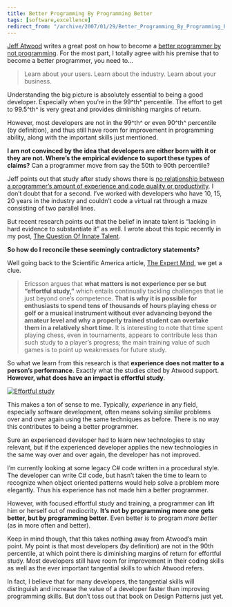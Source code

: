 ```yaml
---
title: Better Programming By Programming Better
tags: [software,excellence]
redirect_from: "/archive/2007/01/29/Better_Programming_By_Programming_Better.aspx/"
---
```


[Jeff Atwood](http://www.codinghorror.com/blog/ "Coding Horror") writes
a great post on how to become a [better programmer by not
programming](http://www.codinghorror.com/blog/archives/000543.html "Better Programming By Not Programming").
For the most part, I totally agree with his premise that to become a
better programmer, you need to...

> Learn about your users. Learn about the industry. Learn about your
> business.

Understanding the big picture is absolutely essential to being a good
developer. Especially when you’re in the 99^th^ percentile. The effort
to get to 99.5^th^ is very great and provides diminishing margins of
return.

However, most developers are not in the 99^th^ or even 90^th^ percentile
(by definition), and thus still have room for improvement in programming
ability, along with the important skills just mentioned.

**I am not convinced by the idea that developers are either born with it
or they are not. Where’s the empirical evidence to suport these types of
claims?** Can a programmer move from say the 50th to 90th percentile?

Jeff points out that study after study shows there is [no relationship
between a programmer’s amount of experience and code quality or
productivity](http://www.codinghorror.com/blog/archives/000072.html "Skill Disparities in Programming").
I don’t doubt that for a second. I’ve worked with developers who have
10, 15, 20 years in the industry and couldn’t code a virtual rat through
a maze consisting of two parallel lines.

But recent research points out that the belief in innate talent is
“lacking in hard evidence to substantiate it” as well. I wrote about
this topic recently in my post, [The Question Of Innate
Talent](https://haacked.com/archive/2006/12/05/The_Question_Of_Innate_Talent.aspx "Question of Innate Talent").

**So how do I reconcile these seemingly contradictory statements?**

Well going back to the Scientific America article, [The Expert
Mind](http://scientificamerican.com/article.cfm?articleID=00010347-101C-14C1-8F9E83414B7F4945 "The Expert Mind"),
we get a clue.

> Ericsson argues that **what matters is not experience per se but
> “effortful study,”** which entails continually tackling challenges
> that lie just beyond one’s competence. **That is why it is possible
> for enthusiasts to spend tens of thousands of hours playing chess or
> golf or a musical instrument without ever advancing beyond the amateur
> level and why a properly trained student can overtake them in a
> relatively short time.** It is interesting to note that time spent
> playing chess, even in tournaments, appears to contribute less than
> such study to a player’s progress; the main training value of such
> games is to point up weaknesses for future study.

So what we learn from this research is that **experience does not matter
to a person’s performance**. Exactly what the studies cited by Atwood
support. **However, what does have an impact is effortful study**.

[![Effortful
study](https://haacked.com/images/haacked_com/WindowsLiveWriter/BetterProgrammingByProgrammingBetter_AD7E/Effortfulstudying_thumb2.jpg)](https://haacked.com/images/haacked_com/WindowsLiveWriter/BetterProgrammingByProgrammingBetter_AD7E/Effortfulstudying4.jpg)

This makes a ton of sense to me. Typically, *experience* in any field,
especially software development, often means solving similar problems
over and over again using the same techniques as before. There is no way
this contributes to being a better programmer.

Sure an experienced developer had to learn new technologies to stay
relevant, but if the experienced developer applies the new
technologies in the same way over and over again, the developer has not
improved.

I’m currently looking at some legacy C# code written in a procedural
style. The developer can write C# code, but hasn’t taken the time to
learn to recognize when object oriented patterns would help solve a
problem more elegantly. Thus his experience has not made him a better
programmer.

However, with focused effortful study and training, a programmer can
lift him or herself out of mediocrity. **It’s not by programming
more one gets better, but by programming better**. Even better is to
program *more better* (as in more often and better).

Keep in mind though, that this takes nothing away from Atwood’s main
point. My point is that most developers (by definition) are not in the
90th percentile, at which point there is diminishing margins of return
for effortful study. Most developers still have room for improvement in
their coding skills as well as the ever important tangential skills to
which Atwood refers.

In fact, I believe that for many developers, the tangential skills will
distinguish and increase the value of a developer faster than improving
programming skills. But don’t toss out that book on Design Patterns just
yet.

